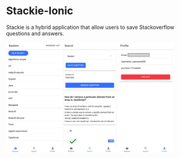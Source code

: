# Stackie-Ionic
Stackie is a hybrid application that allow users to save Stackoverflow questions and answers.

<span style="display:flex;">
<img style="width:30%;" src="./screenshots/1.png">
<img style="width:30%;" src="./screenshots/2.png">
<img style="width:30%;" src="./screenshots/3.png">
</span>